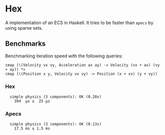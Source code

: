 # Hex

A implementation of an ECS in Haskell. It tries to be faster than `apecs` by using sparse sets.


## Benchmarks

Benchmarking iteration speed with the following queries:

```
cmap (\(Velocity vx vy, Acceleration ax ay) -> Velocity (vx + ax) (vy + ay)) *>
cmap (\(Position x y, Velocity vx vy) -> Position (x + vx) (y + vy))
```

### Hex

```
  simple physics (3 components): OK (0.20s)
    394  μs ±  25 μs
```

### Apecs

```
  simple physics (3 components): OK (0.13s)
    17.5 ms ± 1.5 ms
```
